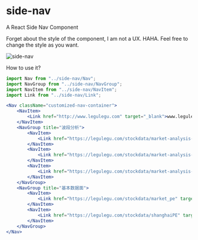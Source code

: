 # side-nav

A React Side Nav Component

Forget about the style of the component, I am not a UX. HAHA. Feel free to change the style as you want.

![side-nav](https://user-images.githubusercontent.com/5471228/36662172-7c1a6014-1b18-11e8-92eb-32f330a4437b.gif)

How to use it?

```jsx
import Nav from "../side-nav/Nav";
import NavGroup from "../side-nav/NavGroup";
import NavItem from "../side-nav/NavItem";
import Link from "../side-nav/Link";

<Nav className="customized-nav-container">
    <NavItem>
        <Link href="http://www.legulegu.com" target="_blank">www.legulegu.com</Link>
    </NavItem>
    <NavGroup title="波段分析">
        <NavItem>
            <Link href="https://legulegu.com/stockdata/market-analysis-shanghai" target="_blank">上证指数波段分析</Link>
        </NavItem>
        <NavItem>
            <Link href="https://legulegu.com/stockdata/market-analysis-chuangye" target="_blank">创业板波段分析</Link>
        </NavItem>
        <NavItem>
            <Link href="https://legulegu.com/stockdata/market-analysis-average-price" target="_blank">A股p平均股价</Link>
        </NavItem>
    </NavGroup>
    <NavGroup title="基本数据面">
        <NavItem>
            <Link href="https://legulegu.com/stockdata/market_pe" target="_blank">A股整体市盈率</Link>
        </NavItem>
        <NavItem>
            <Link href="https://legulegu.com/stockdata/shanghaiPE" target="_blank">上证A市盈率</Link>
        </NavItem>
    </NavGroup>
</Nav>
```
